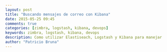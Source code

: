 ```yaml
---
layout: post
title: "Buscando mensajes de correo con Kibana"
date: 2015-05-25 09:45
comments: true
categories: [zimbra, logstash, kibana, devops]
keywords: zimbra, logstash, kibana, devops
description: Como utilizar Elastiseach, Logstash y Kibana para manejar logs de Zimbra y encontrar mensajes
author: "Patricio Bruna"
---
```

